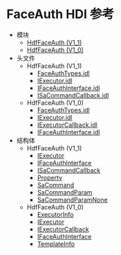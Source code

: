 # FaceAuth HDI 参考

- 模块
    - [HdfFaceAuth (V1_1)](_hdf_face_auth_v11.md)
    - [HdfFaceAuth (V1_0)](_hdf_face_auth_v10.md)
- 头文件
    - HdfFaceAuth (V1_1)
        - [FaceAuthTypes.idl](_face_auth_types_8idl_v11.md)
        - [IExecutor.idl](_i_executor_8idl_faceauth_v11.md)
        - [IFaceAuthInterface.idl](_i_face_auth_interface_8idl_v11.md)
        - [ISaCommandCallback.idl](_i_sa_command_callback_8idl_faceauth_v11.md)
    - HdfFaceAuth (V1_0)
        - [FaceAuthTypes.idl](_face_auth_types_8idl_v10.md)
        - [IExecutor.idl](_i_executor_8idl_faceauth_v10.md)
        - [IExecutorCallback.idl](_i_executor_callback_8idl_faceauth_v10.md)
        - [IFaceAuthInterface.idl](_i_face_auth_interface_8idl_v10.md)
- 结构体
    - HdfFaceAuth (V1_1)
        - [IExecutor](interface_i_executor_faceauth_v11.md)
        - [IFaceAuthInterface](interface_i_face_auth_interface_v11.md)
        - [ISaCommandCallback](interface_i_sa_command_callback_faceauth_v11.md)
        - [Property](_property_faceauth_v11.md)
        - [SaCommand](_sa_command_faceauth_v11.md)
        - [SaCommandParam](union_sa_command_param_faceauth_v11.md)
        - [SaCommandParamNone](_sa_command_param_none_faceauth_v11.md)
    - HdfFaceAuth (V1_0)
        - [ExecutorInfo](_executor_info_faceauth_v10.md)
        - [IExecutor](interface_i_executor_faceauth_v10.md)
        - [IExecutorCallback](interface_i_executor_callback_faceauth_v10.md)
        - [IFaceAuthInterface](interface_i_face_auth_interface_v10.md)
        - [TemplateInfo](_template_info_faceauth_v10.md)
